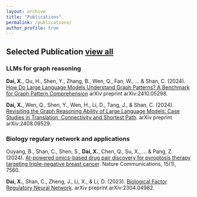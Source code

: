 ```yaml
---
layout: archive
title: "Publications"
permalink: /publications/
author_profile: true
---
```


<!-- {% if author.googlescholar %}
  You can also find my articles on  <u><a href="{{author.googlescholar}}">my Google Scholar profile</a>.</u>
{% endif %}

{% include base_path %}

{% for post in site.publications reversed %}
  {% include archive-single.html %}
{% endfor %} -->

## Selected Publication [view all](https://scholar.google.com.hk/citations?user=LGKDd2AAAAAJ&hl=zh-CN)


### LLMs for graph reasoning


**Dai, X.**, Qu, H., Shen, Y., Zhang, B., Wen, Q., Fan, W., ... & Shan, C. (2024).  [How Do Large Language Models Understand Graph Patterns? A Benchmark for Graph Pattern Comprehension](https://arxiv.org/abs/2410.05298) arXiv preprint arXiv:2410.05298.

**Dai, X.**, Wen, Q., Shen, Y., Wen, H., Li, D., Tang, J., & Shan, C. (2024). [Revisiting the Graph Reasoning Ability of Large Language Models: Case Studies in Translation, Connectivity and Shortest Path](https://arxiv.org/abs/2408.09529). arXiv preprint arXiv:2408.09529.

### Biology regulary network and applications

Ouyang, B., Shan, C., Shen, S., **Dai, X.**, Chen, Q., Su, X., ... & Pang, Z. (2024). [AI-powered omics-based drug pair discovery for pyroptosis therapy targeting triple-negative breast cancer](https://www.nature.com/articles/s41467-024-51980-9). Nature Communications, 15(1), 7560.

**Dai, X.**, Shan, C., Zheng, J., Li, X., & Li, D. (2023). [Biological Factor Regulatory Neural Network](https://arxiv.org/abs/2304.04982). arXiv preprint arXiv:2304.04982.
